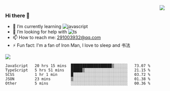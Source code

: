 <img align='right' src='https://github-readme-stats.vercel.app/api?username=niaogege&show_icons=true&theme=radical'/>

### Hi there 👋

- 🌱 I’m currently learning ![javascript](https://img.shields.io/badge/javacript-learn-orange)
- 🤔 I’m looking for help with ![ts](https://img.shields.io/badge/ts-learn-yellow)
- 📫 How to reach me: 291003932@qq.com
- ⚡ Fun fact:  I'm a fan of Iron Man, I love to sleep and 书法

![](https://github-readme-stats.vercel.app/api/top-langs/?username=niaogege&layout=compact)

<!--START_SECTION:waka-->
```text
JavaScript   20 hrs 15 mins  ██████████████████▒░░░░░░   73.07 % 
TypeScript   5 hrs 51 mins   █████▒░░░░░░░░░░░░░░░░░░░   21.15 % 
SCSS         1 hr 1 min      █░░░░░░░░░░░░░░░░░░░░░░░░   03.72 % 
JSON         23 mins         ▒░░░░░░░░░░░░░░░░░░░░░░░░   01.38 % 
Other        5 mins          ░░░░░░░░░░░░░░░░░░░░░░░░░   00.36 % 
```
<!--END_SECTION:waka-->
